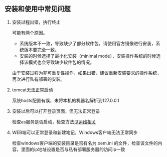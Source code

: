 ## 安装和使用中常见问题

1. 安装过程出错，执行终止

    可能有两个原因。
    + 系统版本不一致，导致缺少了部分软件包。请使用官方镜像进行安装，系统版本要完全一致。
    + 安装的时候选择了最小化安装（minimal mode），安装操作系统的时候选择该模式也会导致缺少软件包的情况。

    由于安装过程为非可重复性操作，如果出错，建议重新安装要求的操作系统，再次进行私有部署的安装。

1. tomcat无法正常启动

    系统hosts配置有误，未将本机的机器名解析到127.0.0.1

1. 安装以后可以打开登录页面，但无法正常登录

    检查as服务是否启动，检查方法见<a href="./administrator.html">运维相关</a>

1. WEB端可以正常登录和新建笔记，Windows客户端无法正常同步

    检查windows客户端的安装目录是否有名为 oem.ini 的文件，检查该文件的内容，里面的ip地址设置是否与私有部署服务器的访问ip一致
